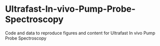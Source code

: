 # Ultrafast-In-vivo-Pump-Probe-Spectroscopy
Code and data to reproduce figures and content for Ultrafast In vivo Pump Probe Spectroscopy
